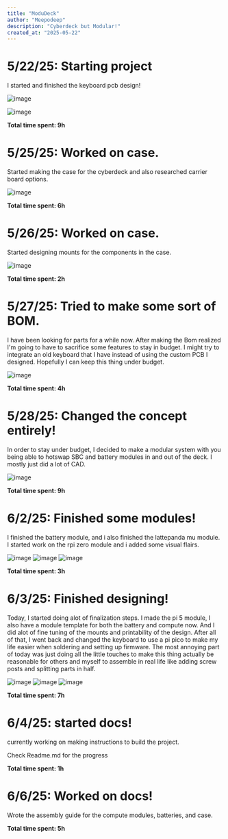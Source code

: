 ```yaml
---
title: "ModuDeck"
author: "Meepodeep"
description: "Cyberdeck but Modular!"
created_at: "2025-05-22"
---
```

# 5/22/25: Starting project

I started and finished the keyboard pcb design!

![image](https://github.com/user-attachments/assets/ca050977-2dcd-4c3c-9384-fce0863756ad)

![image](https://github.com/user-attachments/assets/7037831e-d955-4b57-9467-cff610d02068)

**Total time spent: 9h**
# 5/25/25: Worked on case.

Started making the case for the cyberdeck and also researched carrier board options. 

![image](https://github.com/user-attachments/assets/0118296d-601b-4731-a93b-0705ee914bb0)


**Total time spent: 6h**

# 5/26/25: Worked on case.

Started designing mounts for the components in the case. 


![image](https://github.com/user-attachments/assets/702ac819-5953-4837-ad2f-d01a41468133)

**Total time spent: 2h**


# 5/27/25: Tried to make some sort of BOM.

I have been looking for parts for a while now. After making the Bom realized I'm going to have to sacrifice some features to stay in budget. I might try to integrate an old keyboard that I have instead of using the custom PCB I designed. Hopefully I can keep this thing under budget. 

![image](https://github.com/user-attachments/assets/8ddf55c4-ea43-4124-a400-6380d8967145)

**Total time spent: 4h**
# 5/28/25: Changed the concept entirely!

In order to stay under budget, I decided to make a modular system with you being able to hotswap SBC and battery modules in and out of the deck. I mostly just did a lot of CAD.

![image](https://github.com/user-attachments/assets/82f3faba-46bc-4e4c-8aeb-a7794b224f1f)


**Total time spent: 9h**
# 6/2/25: Finished some modules!

I finished the battery module, and i also finished the lattepanda mu module. I started work on the rpi zero module and i added some visual flairs.

![image](https://github.com/user-attachments/assets/46869a4c-569a-45fc-a6e0-af827043bcab)
![image](https://github.com/user-attachments/assets/2f9eb155-ed1c-4d7e-bab2-d283ca56fe2a)
![image](https://github.com/user-attachments/assets/935b40a1-8d31-4676-a33c-332529c70b30)

**Total time spent: 3h**

# 6/3/25: Finished designing!

Today, I started doing alot of finalization steps. I made the pi 5 module, I also have a module template for both the battery and compute now. And I did alot of fine tuning of the mounts and printability of the design. After all of that, I went back and changed the keyboard to use a pi pico to make my life easier when soldering and setting up firmware. The most annoying part of today was just doing all the little touches to make this thing actually be reasonable for others and myself to assemble in real life like adding screw posts and splitting parts in half. 

![image](https://github.com/user-attachments/assets/82d67c54-2565-46e5-b070-7cef804ce512)
![image](https://github.com/user-attachments/assets/e66af488-a6f7-47d1-bdc4-219e96a75765)
![image](https://github.com/user-attachments/assets/e4d64bca-0263-46d8-87f8-4e80d42728ba)


**Total time spent: 7h**

# 6/4/25: started docs!

currently working on making instructions to build the project.

Check Readme.md for the progress

**Total time spent: 1h**

# 6/6/25: Worked on docs!

Wrote the assembly guide for the compute modules, batteries, and case. 

**Total time spent: 5h**
